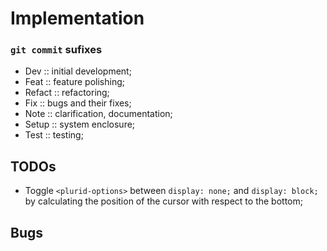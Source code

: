 <link rel="stylesheet" type="text/css" href="style.css">


# Implementation


### `git commit` sufixes

+ Dev :: initial development;
+ Feat :: feature polishing;
+ Refact :: refactoring;
+ Fix :: bugs and their fixes;
+ Note :: clarification, documentation;
+ Setup :: system enclosure;
+ Test :: testing;


## TODOs

+ Toggle `<plurid-options>` between `display: none;` and `display: block;` by calculating the position of the cursor with respect to the bottom;



## Bugs
